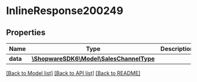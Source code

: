 # InlineResponse200249

## Properties
Name | Type | Description | Notes
------------ | ------------- | ------------- | -------------
**data** | [**\ShopwareSDK6\Model\SalesChannelType**](SalesChannelType.md) |  | [optional] 

[[Back to Model list]](../../README.md#documentation-for-models) [[Back to API list]](../../README.md#documentation-for-api-endpoints) [[Back to README]](../../README.md)

